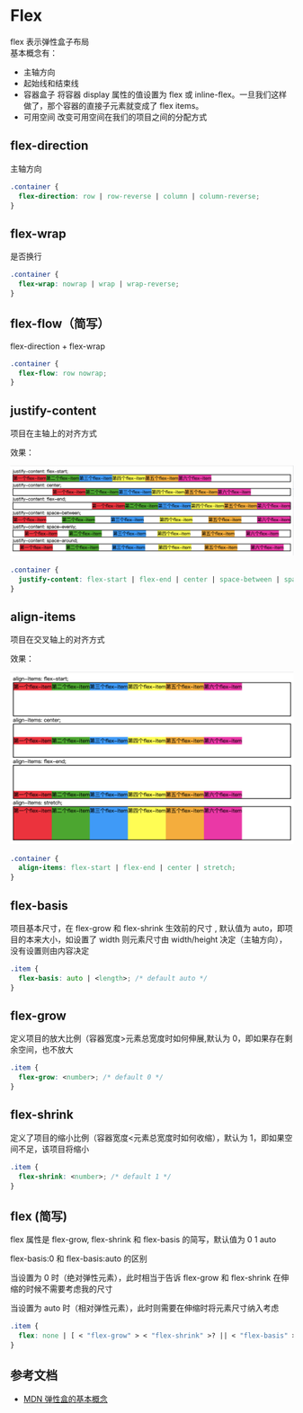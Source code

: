 # Flex

flex 表示弹性盒子布局  
基本概念有：

- 主轴方向
- 起始线和结束线
- 容器盒子
  将容器 display 属性的值设置为 flex 或 inline-flex。一旦我们这样做了，那个容器的直接子元素就变成了 flex items。
- 可用空间
  改变可用空间在我们的项目之间的分配方式

## flex-direction

主轴方向

```css
.container {
  flex-direction: row | row-reverse | column | column-reverse;
}
```

## flex-wrap

是否换行

```css
.container {
  flex-wrap: nowrap | wrap | wrap-reverse;
}
```

## flex-flow（简写）

flex-direction + flex-wrap

```css
.container {
  flex-flow: row nowrap;
}
```

## justify-content

项目在主轴上的对齐方式

效果：

![img](./images/s2022-11-16-08.05.30.png)

```css
.container {
  justify-content: flex-start | flex-end | center | space-between | space-around;
}
```

## align-items

项目在交叉轴上的对齐方式

效果：

![img](./images/s2022-11-16-08.43.26.png)

```css
.container {
  align-items: flex-start | flex-end | center | stretch;
}
```

## flex-basis

项目基本尺寸，在 flex-grow 和 flex-shrink 生效前的尺寸 , 默认值为 auto，即项目的本来大小，如设置了 width 则元素尺寸由 width/height 决定（主轴方向），没有设置则由内容决定

```css
.item {
  flex-basis: auto | <length>; /* default auto */
}
```

## flex-grow

定义项目的放大比例（容器宽度>元素总宽度时如何伸展,默认为 0，即如果存在剩余空间，也不放大

```css
.item {
  flex-grow: <number>; /* default 0 */
}
```

## flex-shrink

定义了项目的缩小比例（容器宽度<元素总宽度时如何收缩），默认为 1，即如果空间不足，该项目将缩小

```css
.item {
  flex-shrink: <number>; /* default 1 */
}
```

## flex (简写)

flex 属性是 flex-grow, flex-shrink 和 flex-basis 的简写，默认值为 0 1 auto

flex-basis:0 和 flex-basis:auto 的区别

当设置为 0 时（绝对弹性元素），此时相当于告诉 flex-grow 和 flex-shrink 在伸缩的时候不需要考虑我的尺寸

当设置为 auto 时（相对弹性元素），此时则需要在伸缩时将元素尺寸纳入考虑

```css
.item {
  flex: none | [ < "flex-grow" > < "flex-shrink" >? || < "flex-basis" > ];
}
```

## 参考文档

- [MDN 弹性盒的基本概念](https://developer.mozilla.org/en-US/docs/Web/CSS/CSS_Flexible_Box_Layout/Basic_Concepts_of_Flexbox)
